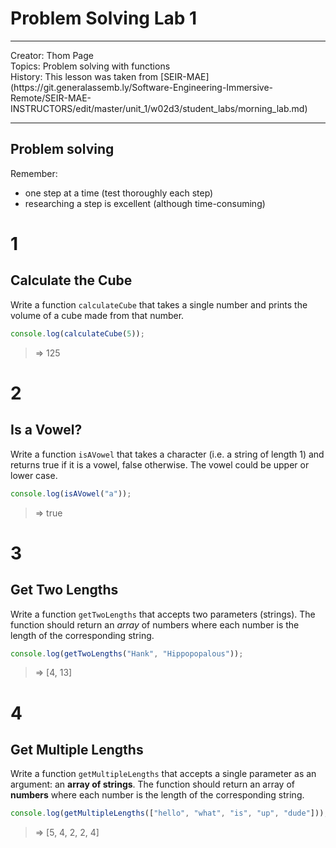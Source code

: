# Problem Solving Lab 1

<hr>
Creator: Thom Page<br>
Topics: Problem solving with functions<br>
History: This lesson was taken from [SEIR-MAE](https://git.generalassemb.ly/Software-Engineering-Immersive-Remote/SEIR-MAE-INSTRUCTORS/edit/master/unit_1/w02d3/student_labs/morning_lab.md)
<hr>

## Problem solving

Remember:

* one step at a time (test thoroughly each step)
* researching a step is excellent (although time-consuming)

# 1
## Calculate the Cube
Write a function `calculateCube` that takes a single number and prints the volume of a cube made from that number.

```javascript
console.log(calculateCube(5));
```

> => 125


# 2
## Is a Vowel?
Write a function `isAVowel` that takes a character (i.e. a string of length 1) and returns true if it is a vowel, false otherwise. The vowel could be upper or lower case.

```javascript
console.log(isAVowel("a"));
```

> => true


# 3
## Get Two Lengths
Write a function `getTwoLengths` that accepts two parameters (strings). The function should return an _array_ of numbers where each number is the length of the corresponding string.

```javascript
console.log(getTwoLengths("Hank", "Hippopopalous"));
```

> => [4, 13]


# 4 
## Get Multiple Lengths

Write a function `getMultipleLengths` that accepts a single parameter as an argument: an **array of strings**. The function should return an array of **numbers** where each number is the length of the corresponding string.


```javascript
console.log(getMultipleLengths(["hello", "what", "is", "up", "dude"]));
```

> => [5, 4, 2, 2, 4]
